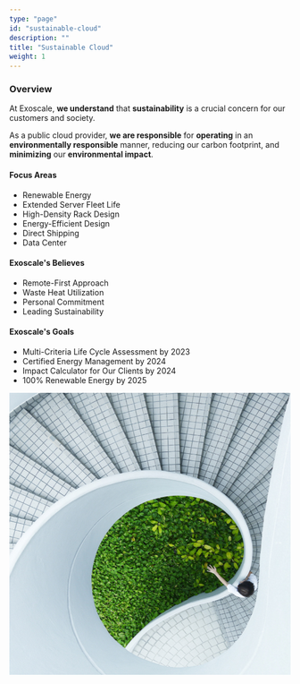 ```yaml
---
type: "page"
id: "sustainable-cloud"
description: ""
title: "Sustainable Cloud"
weight: 1
---
```


### Overview

At Exoscale, **we understand** that **sustainability** is a crucial concern for our customers and society.

As a public cloud provider, **we are responsible** for **operating** in an **environmentally responsible** manner, reducing our carbon footprint, and **minimizing** our **environmental impact**.

#### Focus Areas

- Renewable Energy
- Extended Server Fleet Life
- High-Density Rack Design
- Energy-Efficient Design
- Direct Shipping
- Data Center

#### Exoscale's Believes

- Remote-First Approach
- Waste Heat Utilization
- Personal Commitment
- Leading Sustainability

#### Exoscale's Goals

- Multi-Criteria Life Cycle Assessment by 2023
- Certified Energy Management by 2024
- Impact Calculator for Our Clients by 2024
- 100% Renewable Energy by 2025

![sustainable-cloud](sustainable-cloud.png)


